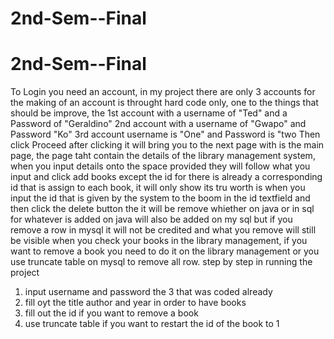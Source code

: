 # 2nd-Sem--Final
# 2nd-Sem--Final
To Login you need an account, in my project there are only 3 accounts for the making of an account is throught hard code only, one to the things that should be improve, the 
1st account with a username of "Ted" and a Password of "Geraldino"
2nd account with a username of "Gwapo" and Password "Ko"
3rd account username is "One" and Password is "two
Then click Proceed
after clicking it will bring you to the next page with is the main page, the page taht contain the details of the library management system,
when you input details onto the space provided they will follow what you input and click add books except the id for there is already a corresponding id that is assign to each book, it will only show its tru worth is when you input the id that is given by the system to the boom in the id textfield and then click the delete button the it will be remove whiether on java or in sql for whatever is added on java will also be added on my sql but if you remove a row in mysql it will not be credited and what you remove will still be visible when you check your books in the library management, if you want to remove a book you need to do it on the library management or you use truncate table on mysql to remove all row.
step by step in running the project
1. input username and password the 3 that was coded already
2. fill oyt the title author and year in order to have books
3. fill out the id if you want to remove a book
4. use truncate table if you want to restart the id of the book to 1
